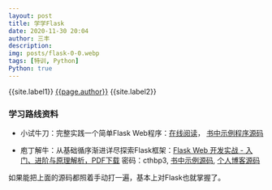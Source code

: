 ```yaml
---
layout: post
title: 学学Flask
date: 2020-11-30 20:04
author: 三丰
description:
img: posts/flask-0-0.webp
tags: [特训, Python]
Python: true
---
```

{{site.label1}} <a href="/about">{{page.author}}</a> {{site.label2}}

### 学习路线资料

- 小试牛刀：完整实践一个简单Flask Web程序：[在线阅读](https://read.helloflask.com)， [书中示例程序源码](https://github.com/greyli/watchlist)

- 庖丁解牛：从基础循序渐进详尽探索Flask框架：[Flask Web 开发实战 - 入门、进阶与原理解析，PDF下载](https://share.weiyun.com/5h4ce8wG) 密码：cthbp3,
[书中示例源码](https://github.com/greyli/helloflask),
[个人博客源码](https://github.com/greyli/bluelog)

如果能把上面的源码都照着手动打一遍，基本上对Flask也就掌握了。
